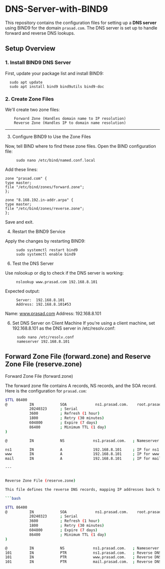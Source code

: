 # DNS-Server-with-BIND9

This repository contains the configuration files for setting up a **DNS server** using BIND9 for the domain `prasad.com`. The DNS server is set up to handle forward and reverse DNS lookups.

## Setup Overview

### 1. **Install BIND9 DNS Server**
   First, update your package list and install BIND9:
   
      sudo apt update
      sudo apt install bind9 bind9utils bind9-doc

### 2. **Create Zone Files**
We'll create two zone files:

        Forward Zone (Handles domain name to IP resolution)
        Reverse Zone (Handles IP to domain name resolution)

---



3. Configure BIND9 to Use the Zone Files
   
Now, tell BIND where to find these zone files. Open the BIND configuration file:


         sudo nano /etc/bind/named.conf.local

 Add these lines:

    zone "prasad.com" {
    type master;
    file "/etc/bind/zones/forward.zone";
    };

    zone "8.168.192.in-addr.arpa" {
    type master;
    file "/etc/bind/zones/reverse.zone";
    };
 Save and exit.

4. Restart the BIND9 Service
   
Apply the changes by restarting BIND9:

         sudo systemctl restart bind9
         sudo systemctl enable bind9
   
6. Test the DNS Server

Use nslookup or dig to check if the DNS server is working:

         nslookup www.prasad.com 192.168.8.101
    
 Expected output:

         Server:  192.168.8.101
         Address: 192.168.8.101#53

Name: www.prasad.com
Address: 192.168.8.101

6. Set DNS Server on Client Machine
If you're using a client machine, set 192.168.8.101 as the DNS server in /etc/resolv.conf:

         sudo nano /etc/resolv.conf
         nameserver 192.168.8.101




## Forward Zone File (forward.zone) and Reserve Zone File (reserve.zone)

Forward Zone File (forward.zone)

The forward zone file contains A records, NS records, and the SOA record. Here is the configuration for `prasad.com`:

```bash
$TTL 86400
@          IN            SOA             ns1.prasad.com.    root.prasad.com. (
           20240323      ; Serial
           3600          ; Refresh (1 hour)
           1800          ; Retry (30 minutes)
           604800        ; Expire (7 days)
           86400         ; Minimum TTL (1 day)
)

@          IN            NS             ns1.prasad.com.   ; Nameserver for the domain

ns1        IN            A              192.168.8.101     ; IP for ns1.prasad.com
www        IN            A              192.168.8.101     ; IP for www.prasad.com
mail       IN            A              192.168.8.101     ; IP for mail.prasad.com

---


Reverse Zone File (reserve.zone)

This file defines the reverse DNS records, mapping IP addresses back to domain names using PTR records.

```bash

$TTL 86400
@          IN            SOA             ns1.prasad.com.    root.prasad.com. (
           20240323      ; Serial
           3600          ; Refresh (1 hour)
           1800          ; Retry (30 minutes)
           604800        ; Expire (7 days)
           86400         ; Minimum TTL (1 day)
)

@          IN            NS             ns1.prasad.com.   ; Nameserver for the reverse zone
101        IN            PTR            ns1.prasad.com.   ; Reverse DNS for ns1.prasad.com
101        IN            PTR            www.prasad.com.   ; Reverse DNS for www.prasad.com
101        IN            PTR            mail.prasad.com.  ; Reverse DNS for mail.prasad.com











